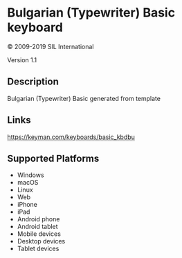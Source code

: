 Bulgarian (Typewriter) Basic keyboard
==============

© 2009-2019 SIL International

Version 1.1

Description
-----------

Bulgarian (Typewriter) Basic generated from template

Links
-----
https://keyman.com/keyboards/basic_kbdbu

Supported Platforms
-------------------
 * Windows
 * macOS
 * Linux
 * Web
 * iPhone
 * iPad
 * Android phone
 * Android tablet
 * Mobile devices
 * Desktop devices
 * Tablet devices

